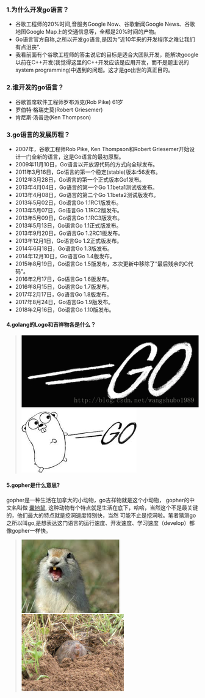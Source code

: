 ### 1.为什么开发go语言？

* 谷歌工程师的20%时间,音服务Google Now、谷歌新闻Google News、谷歌地图Google Map上的交通信息等，全都是20%时间的产物。
* Go语言官方自称,之所以开发go语言,是因为”近10年来的开发程序之难让我们有点沮丧”.
* 我看前面有个谷歌工程师的答主说它的目标是适合大团队开发，能解决google以前在C++开发(我觉得这里的C++开发应该是应用开发，而不是题主说的system programming)中遇到的问题。这才是go出世的真正目的。


### 2.谁开发的go语言？

* 谷歌首席软件工程师罗布派克(Rob Pike) 61岁
* 罗伯特·格瑞史莫(Robert Griesemer)
* 肯尼斯·汤普逊(Ken Thompson)

### 3.go语言的发展历程？

* 2007年，谷歌工程师Rob Pike, Ken Thompson和Robert Griesemer开始设计一门全新的语言，这是Go语言的最初原型。
* 2009年11月10日，Go语言以开放源代码的方式向全球发布。
* 2011年3月16日，Go语言的第一个稳定(stable)版本r56发布。
* 2012年3月28日，Go语言的第一个正式版本Go1发布。
* 2013年4月04日，Go语言的第一个Go 1.1beta1测试版发布。
* 2013年4月08日，Go语言的第二个Go 1.1beta2测试版发布。
* 2013年5月02日，Go语言Go 1.1RC1版发布。
* 2013年5月07日，Go语言Go 1.1RC2版发布。
* 2013年5月09日，Go语言Go 1.1RC3版发布。
* 2013年5月13日，Go语言Go 1.1正式版发布。
* 2013年9月20日，Go语言Go 1.2RC1版发布。
* 2013年12月1日，Go语言Go 1.2正式版发布。
* 2014年6月18日，Go语言Go 1.3版发布。
* 2014年12月10日，Go语言Go 1.4版发布。
* 2015年8月19日，Go语言Go 1.5版发布，本次更新中移除了”最后残余的C代码”。
* 2016年2月17日，Go语言Go 1.6版发布。
* 2016年8月15日，Go语言Go 1.7版发布。
* 2017年2月17日，Go语言Go 1.8版发布。
* 2017年8月24日，Go语言Go 1.9版发布。
* 2018年2月16日，Go语言Go 1.10版发布。

#### 4.golang的Logo和吉祥物各是什么？

> ![go_logo](../images/go_logo.png)<br>![go_logo](../images/go_mascot.jpeg)

#### 5.gopher是什么意思?

gopher是一种生活在加拿大的小动物，go吉祥物就是这个小动物， gopher的中文名叫做
[囊地鼠](https://baike.baidu.com/item/%E5%9B%8A%E5%9C%B0%E9%BC%A0/7633156?fr=aladdin),
这种动物有个特点就是生活在底下，哈哈，当然这个不是最关键的，他们最大的特点就是挖洞速度特别快，当然
可能不止是挖洞啦。笔者猜测go之所以叫go,是想表达这门语言的运行速度、开发速度、学习速度（develop）都像gopher一样快。
> ![gopher](../images/gopher.jpeg) ![gopher](../images/geomyidae.jpg)
